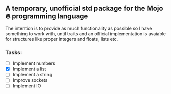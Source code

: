 ## A temporary, unofficial std package for the Mojo🔥 programming language

The intention is to provide as much functionality as possible so I have something to work with, until traits and an official implementation is avaiable for structures like proper integers and floats, lists etc.

### Tasks:

- [ ] Implement numbers
- [x] Implement a list
- [ ] Implement a string
- [ ] Improve sockets
- [ ] Implement IO
